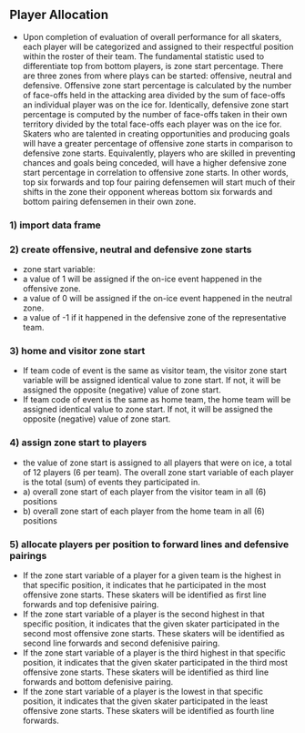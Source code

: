 ## Player Allocation
- Upon completion of evaluation of overall performance for all skaters, each player will be categorized and assigned to their respectful position within the roster of their team. The fundamental statistic used to differentiate top from bottom players, is zone start percentage. There are three zones from where plays can be started: offensive, neutral and defensive. Offensive zone start percentage is calculated by the number of face-offs held in the attacking area divided by the sum of face-offs an individual player was on the ice for. Identically, defensive zone start percentage is computed by the number of face-offs taken in their own territory divided by the total face-offs each player was on the ice for. Skaters who are talented in creating opportunities and producing goals will have a greater percentage of offensive zone starts in comparison to defensive zone starts. Equivalently, players who are skilled in preventing chances and goals being conceded, will have a higher defensive zone start percentage in correlation to offensive zone starts. In other words, top six forwards and top four pairing defensemen will start much of their shifts in the zone their opponent whereas bottom six forwards and bottom pairing defensemen in their own zone.
### 1) import data frame
### 2) create offensive, neutral and defensive zone starts
- zone start variable:
- a value of 1 will be assigned if the on-ice event happened in the offensive zone. 
- a value of 0 will be assigned if the on-ice event happened in the neutral zone. 
- a value of -1 if it happened in the defensive zone of the representative team.
### 3) home and visitor zone start
- If team code of event is the same as visitor team, the visitor zone start variable will be assigned identical value to zone start. If not, it will be assigned the opposite (negative) value of zone start.
- If team code of event is the same as home team, the home team will be assigned identical value to zone start. If not, it will be assigned the opposite (negative) value of zone start.
### 4) assign zone start to players
- the value of zone start is assigned to all players that were on ice, a total of 12 players (6 per team). The overall zone start variable of each player is the total (sum) of events they participated in.
- a) overall zone start of each player from the visitor team in all (6) positions
- b) overall zone start of each player from the home team in all (6) positions
### 5) allocate players per position to forward lines and defensive pairings
- If the zone start variable of a player for a given team is the highest in that specific position, it indicates that he participated in the most offensive zone starts. These skaters will be identified as first line forwards and top defenisive pairing.
- If the zone start variable of a player is the second highest in that specific position, it indicates that the given skater participated in the second most offensive zone starts. These skaters will be identified as second line forwards and second defenisive pairing.
- If the zone start variable of a player is the third highest in that specific position, it indicates that the given skater participated in the third most offensive zone starts. These skaters will be identified as third line forwards and bottom defenisive pairing.
- If the zone start variable of a player is the lowest in that specific position, it indicates that the given skater participated in the least offensive zone starts. These skaters will be identified as fourth line forwards.
